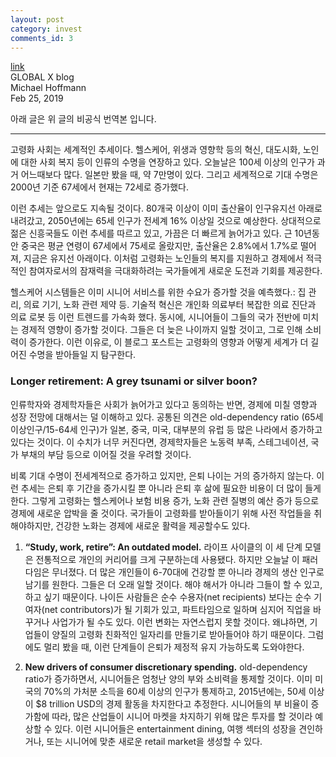 ```yaml
---
layout: post
category: invest
comments_id: 3
---
```

[link](https://www.globalxetfs.com/longevity-preparing-for-an-aging-world/)  
GLOBAL X blog  
Michael Hoffmann   
Feb 25, 2019

아래 글은 위 글의 비공식 번역본 입니다.

-----------------------------------------------------

고령화 사회는 세계적인 추세이다. 헬스케어, 위생과 영향학 등의 혁신, 대도시화, 노인에 대한 사회 복지 등이 인류의 수명을 연장하고 있다. 오늘날은 100세 이상의 인구가 과거 어느때보다 많다. 일본만 봤을 때, 약 7만명이 있다. 그리고 세계적으로 기대 수명은 2000년 기준 67세에서 현재는 72세로 증가했다. 

이런 추세는 앞으로도 지속될 것이다. 80개국 이상이 이미 출산율이 인구유지선 아래로 내려갔고, 2050년에는 65세 인구가 전세계 16% 이상일 것으로 예상한다. 상대적으로 젊은 신흥국들도 이런 추세를 따르고 있고, 가끔은 더 빠르게 늙어가고 있다. 근 10년동안 중국은 평균 연령이 67세에서 75세로 올랐지만, 출산율은 2.8%에서 1.7%로 떨어져, 지금은 유지선 아래이다. 이처럼 고령화는 노인들의 복지를 지원하고 경제에서 적극적인 참여자로서의 잠재력을 극대화하려는 국가들에게 새로운 도전과 기회를 제공한다.

헬스케어 시스템들은 이미 시니어 서비스를 위한 수요가 증가할 것을 예측했다.: 집 관리, 의료 기기, 노화 관련 제약 등. 기술적 혁신은 개인화 의료부터 복잡한 의료 진단과 의료 로봇 등 이런 트렌드를 가속화 했다. 동시에, 시니어들이 그들의 국가 전반에 미치는 경제적 영향이 증가할 것이다. 그들은 더 늦은 나이까지 일할 것이고, 그로 인해 소비력이 증가한다. 이런 이유로, 이 블로그 포스트는 고령화의 영향과 어떻게 세계가 더 길어진 수명을 받아들일 지 탐구한다.

### Longer retirement: A grey tsunami or silver boon?

인류학자와 경제학자들은 사회가 늙어가고 있다고 동의하는 반면, 경제에 미칠 영향과 성장 전망에 대해서는 덜 이해하고 있다. 공통된 의견은 old-dependency ratio (65세 이상인구/15-64세 인구)가 일본, 중국, 미국, 대부분의 유럽 등 많은 나라에서 증가하고 있다는 것이다. 이 수치가 너무 커진다면, 경제학자들은 노동력 부족, 스테그네이션, 국가 부채의 부담 등으로 이어질 것을 우려할 것이다.

비록 기대 수명이 전세계적으로 증가하고 있지만, 은퇴 나이는 거의 증가하지 않는다. 이런 추세는 은퇴 후 기간을 증가시킬 뿐 아니라 은퇴 후 삶에 필요한 비용이 더 많이 들게 한다. 그렇게 고령화는 헬스케어나 보험 비용 증가, 노화 관련 질병의 예산 증가 등으로 경제에 새로운 압박을 줄 것이다. 국가들이 고령화를 받아들이기 위해 사전 작업들을 취해야하지만, 건강한 노화는 경제에 새로운 활력을 제공할수도 있다.

1. **“Study, work, retire”: An outdated model.** 라이프 사이클의 이 세 단계 모델은 전통적으로 개인의 커리어를 크게 구분하는데 사용됐다. 하지만 오늘날 이 패러다임은 무너졌다. 더 많은 개인들이 6-70대에 건강할 뿐 아니라 경제의 생산 인구로 남기를 원한다. 그들은 더 오래 일할 것이다. 해야 해서가 아니라 그들이 할 수 있고, 하고 싶기 때문이다. 나이든 사람들은 순수 수용자(net recipients) 보다는 순수 기여자(net contributors)가 될 기회가 있고, 파트타임으로 일하며 심지어 직업을 바꾸거나 사업가가 될 수도 있다. 이런 변화는 자연스럽지 못할 것이다. 왜냐하면, 기업들이 양질의 고령화 친화적인 일자리를 만들기로 받아들어야 하기 때문이다. 그럼에도 멀리 봤을 때, 이런 단계들이 은퇴가 제정적 유지 가능하도록 도와야한다.
   
2. **New drivers of consumer discretionary spending.**  old-dependency ratio가 증가하면서, 시니어들은 엄청난 양의 부와 소비력을 통제할 것이다. 이미 미국의 70%의 가처분 소득을 60세 이상의 인구가 통제하고, 2015년에는, 50세 이상이 $8 trillion USD의 경제 활동을 차지한다고 추정한다. 시니어들의 부 비율이 증가함에 따라, 많은 산업들이 시니어 마켓을 차지하기 위해 많은 투자를 할 것이라 예상할 수 있다. 이런 시니어들은 entertainment dining, 여행 섹터의 성장을 견인하거나, 또는 시니어에 맞춘 새로운 retail market을 생성할 수 있다.